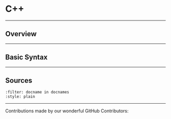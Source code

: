 # C++

---

## Overview

---

## Basic Syntax

---

## Sources

```{bibliography} references.bib
:filter: docname in docnames
:style: plain
```

---

Contributions made by our wonderful GitHub Contributors: 